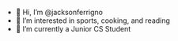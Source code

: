 - 👋 Hi, I’m @jacksonferrigno
- 👀 I’m interested in sports, cooking, and reading
- 🌱 I’m currently a Junior CS Student


<!---
jacksonferrigno/jacksonferrigno is a ✨ special ✨ repository because its `README.md` (this file) appears on your GitHub profile.
You can click the Preview link to take a look at your changes.
--->
